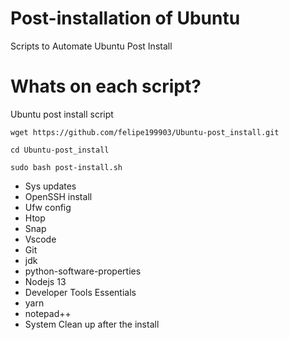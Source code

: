# Post-installation of Ubuntu

Scripts to Automate Ubuntu Post Install

# Whats on each script?
Ubuntu post install script
```
wget https://github.com/felipe199903/Ubuntu-post_install.git
```
```
cd Ubuntu-post_install
```
```
sudo bash post-install.sh
```
- Sys updates 
- OpenSSH install
- Ufw config
- Htop
- Snap
- Vscode
- Git
- jdk
- python-software-properties
- Nodejs 13
- Developer Tools Essentials
- yarn
- notepad++
- System Clean up after the install